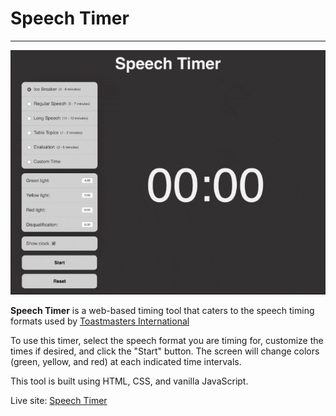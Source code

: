 # Speech Timer
---
![](assets/img/speech-timer.gif)

**Speech Timer** is a web-based timing tool that caters to the speech timing formats used by [Toastmasters International](https://www.toastmasters.org/)

To use this timer, select the speech format you are timing for, customize the times if desired, and click the "Start" button.  The screen will change colors (green, yellow, and red) at each indicated time intervals.

This tool is built using HTML, CSS, and vanilla JavaScript.

Live site: [Speech Timer](https://paulcrescini.dev/examples/timer/)